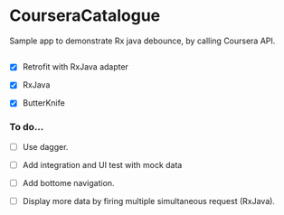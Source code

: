 # CourseraCatalogue

Sample app to demonstrate Rx java debounce, by calling Coursera API.

## 
 * [x] Retrofit with RxJava adapter
 * [x] RxJava 
 * [x] ButterKnife


### To do...

* [ ] Use dagger.
* [ ] Add integration and UI test with mock data
* [ ] Add bottome navigation.
* [ ] Display more data by firing multiple simultaneous request (RxJava).



